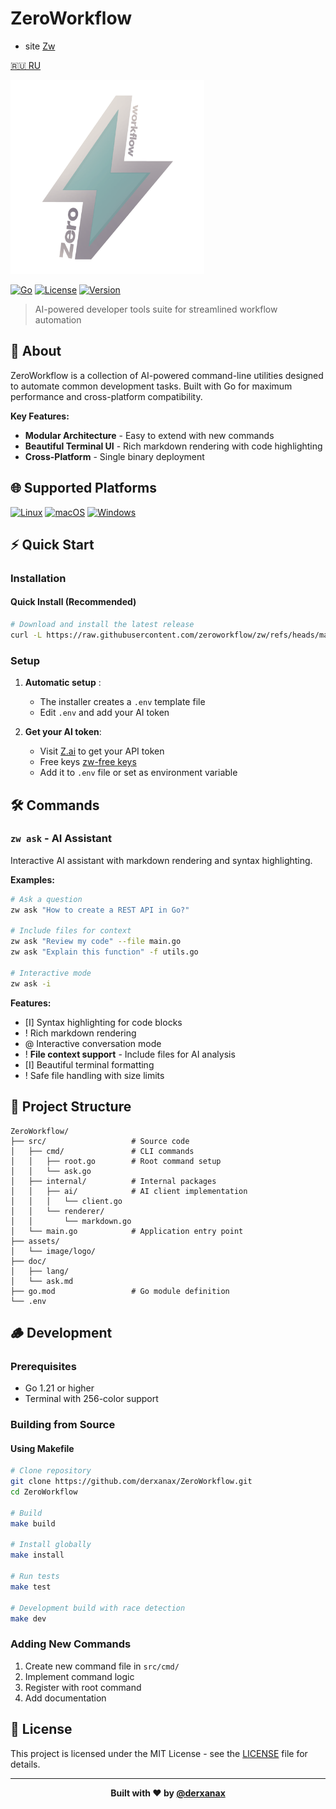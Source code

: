 # ZeroWorkflow 
 - site [Zw](https://ZeroWorkflow.github.io)

[🇷🇺 RU](doc/lang/README.ru.md)

<img src="assets/image/logo/light_logo.png" alt="ZeroWorkflow Logo" width="310"/>

[![Go](https://img.shields.io/badge/Go-1.21+-00ADD8?style=flat-square&logo=go&logoColor=white)](https://golang.org/)
[![License](https://img.shields.io/badge/License-MIT-brightgreen?style=flat-square)](LICENSE)
[![Version](https://img.shields.io/badge/Version-1.1.0-purple?style=flat-square)](https://github.com/derxanax/ZeroWorkflow/releases)

> AI-powered developer tools suite for streamlined workflow automation

## 🧶 About

ZeroWorkflow is a collection of AI-powered command-line utilities designed to automate common development tasks. Built with Go for maximum performance and cross-platform compatibility.

**Key Features:**
- **Modular Architecture** - Easy to extend with new commands
- **Beautiful Terminal UI** - Rich markdown rendering with code highlighting
- **Cross-Platform** - Single binary deployment

## 🌐 Supported Platforms

[![Linux](https://img.shields.io/badge/Linux-FCC624?style=flat-square&logo=linux&logoColor=black)](https://www.linux.org/)
[![macOS](https://img.shields.io/badge/macOS-000000?style=flat-square&logo=apple&logoColor=white)](https://www.apple.com/macos/)
[![Windows](https://img.shields.io/badge/Windows-0078D6?style=flat-square&logo=windows&logoColor=white)](https://www.microsoft.com/windows/)

## ⚡️ Quick Start

### Installation

#### Quick Install (Recommended)
```bash
# Download and install the latest release
curl -L https://raw.githubusercontent.com/zeroworkflow/zw/refs/heads/main/install.sh | bash
```

### Setup

1. **Automatic setup** :
   - The installer creates a `.env` template file
   - Edit `.env` and add your AI token

2. **Get your AI token**:
   - Visit [Z.ai](https://chat.z.ai) to get your API token
   - Free keys [zw-free keys](https://github.com/zeroworkflow/zw-keys)
   - Add it to `.env` file or set as environment variable

## 🛠 Commands

### `zw ask` - AI Assistant

Interactive AI assistant with markdown rendering and syntax highlighting.

**Examples:**
```bash
# Ask a question
zw ask "How to create a REST API in Go?"

# Include files for context
zw ask "Review my code" --file main.go
zw ask "Explain this function" -f utils.go

# Interactive mode
zw ask -i
```

**Features:**
- [I] Syntax highlighting for code blocks
- ! Rich markdown rendering
- @ Interactive conversation mode
- ! **File context support** - Include files for AI analysis
- [I] Beautiful terminal formatting
- ! Safe file handling with size limits

## 💼 Project Structure

```text
ZeroWorkflow/
├── src/                   # Source code
│   ├── cmd/               # CLI commands
│   │   ├── root.go        # Root command setup
│   │   └── ask.go         
│   ├── internal/          # Internal packages
│   │   ├── ai/            # AI client implementation
│   │   │   └── client.go 
│   │   └── renderer/      
│   │       └── markdown.go
│   └── main.go            # Application entry point
├── assets/                
│   └── image/logo/        
├── doc/                   
│   ├── lang/              
│   └── ask.md             
├── go.mod                 # Go module definition
└── .env                   
```

## 🪵 Development

### Prerequisites
- Go 1.21 or higher
- Terminal with 256-color support

### Building from Source

#### Using Makefile 
```bash
# Clone repository
git clone https://github.com/derxanax/ZeroWorkflow.git
cd ZeroWorkflow

# Build
make build

# Install globally
make install

# Run tests
make test

# Development build with race detection
make dev
```

### Adding New Commands
1. Create new command file in `src/cmd/`
2. Implement command logic
3. Register with root command
4. Add documentation


## 📄 License

This project is licensed under the MIT License - see the [LICENSE](LICENSE) file for details.

---

<div align="center">
  <strong>Built with ❤️ by <a href="https://github.com/derxanax">@derxanax</a></strong>
</div>